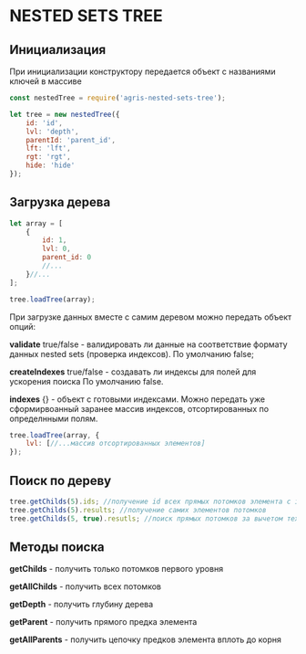 # NESTED SETS TREE 

## Инициализация 
При инициализации конструктору передается объект с названиями ключей в массиве

```javascript 
const nestedTree = require('agris-nested-sets-tree');

let tree = new nestedTree({
    id: 'id',
    lvl: 'depth',
    parentId: 'parent_id', 
    lft: 'lft', 
    rgt: 'rgt', 
    hide: 'hide'
}); 
```
## Загрузка дерева 

```javascript 
let array = [
    {
        id: 1, 
        lvl: 0, 
        parent_id: 0
        //...
    }//...
];

tree.loadTree(array);
```
При загрузке данных вместе с самим деревом можно передать объект опций:

**validate** true/false - валидировать ли данные на соответствие формату данных nested sets (проверка индексов). По умолчанию false; 

**createIndexes** true/false - создавать ли индексы для полей для ускорения поиска 
По умолчанию false. 

**indexes** {} - объект с готовыми индексами. Можно передать уже сформирвоанный заранее массив индексов, отсортированных по определнными полям. 

```javascript
tree.loadTree(array, {
    lvl: [//...массив отсортированных элементов]
});
```
## Поиск по дереву 

```javascript 
tree.getChilds(5).ids; //получение id всех прямых потомков элемента с id 5 
tree.getChilds(5).results; //получение самих элементов потомков 
tree.getChilds(5, true).resutls; //поиск прямых потомков за вычетом тех, что отмечены флагом hide
```
## Методы поиска 

**getChilds** - получить только потомков первого уровня

**getAllChilds** - получить всех потомков

**getDepth** - получить глубину дерева

**getParent** - получить прямого предка элемента

**getAllParents** - получить цепочку предков элемента вплоть до корня


